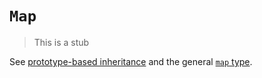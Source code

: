 # `Map`

> This is a stub

See [prototype-based inheritance][concept-prototype-inheritance] and the general [`map` type][type-map].

[concept-prototype-inheritance]: ../info/prototype_inheritance.md
[type-map]: ../../../../reference/types/map.md

